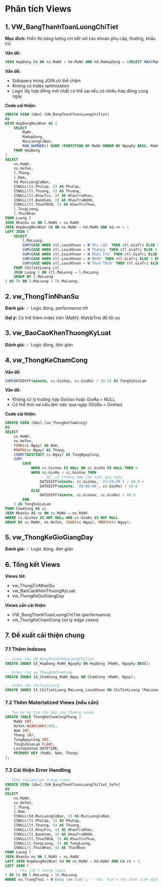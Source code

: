 # Phân tích Views

## 1. VW_BangThanhToanLuongChiTiet

**Mục đích:** Hiển thị bảng lương chi tiết với các khoản phụ cấp, thưởng, khấu trừ

**Vấn đề:**
```sql
JOIN HopDong hd ON ns.MaNV = hd.MaNV AND hd.MaHopDong = (SELECT MAX(MaHopDong) FROM HopDong WHERE MaNV = ns.MaNV)
```

**Vấn đề:**
- Subquery trong JOIN có thể chậm
- Không có index optimization
- Logic lấy hợp đồng mới nhất có thể sai nếu có nhiều hợp đồng cùng ngày

**Code cải thiện:**
```sql
CREATE VIEW [dbo].[VW_BangThanhToanLuongChiTiet]
AS
WITH HopDongMoiNhat AS (
    SELECT 
        MaNV,
        MaHopDong,
        MucLuongCoBan,
        ROW_NUMBER() OVER (PARTITION BY MaNV ORDER BY NgayKy DESC, MaHopDong DESC) as rn
    FROM HopDong
)
SELECT
    ns.MaNV, 
    ns.HoTen, 
    l.Thang, 
    l.Nam, 
    hd.MucLuongCoBan,
    ISNULL(lt.PhuCap, 0) AS PhuCap, 
    ISNULL(lt.Thuong, 0) AS Thuong,
    ISNULL(lt.KhauTru, 0) AS KhauTruKhac,
    ISNULL(lt.BaoHiem, 0) AS KhauTruBHXH,
    ISNULL(lt.ThueTNCN, 0) AS KhauTruThue,
    l.TongLuong, 
    l.ThucNhan
FROM Luong l
JOIN NhanSu ns ON l.MaNV = ns.MaNV
JOIN HopDongMoiNhat hd ON ns.MaNV = hd.MaNV AND hd.rn = 1
LEFT JOIN (
    SELECT
        l.MaLuong,
        SUM(CASE WHEN ctl.LoaiKhoan = N'Phụ cấp' THEN ctl.GiaTri ELSE 0 END) AS PhuCap,
        SUM(CASE WHEN ctl.LoaiKhoan = N'Thưởng' THEN ctl.GiaTri ELSE 0 END) AS Thuong,
        SUM(CASE WHEN ctl.LoaiKhoan = N'Khấu trừ' THEN ctl.GiaTri ELSE 0 END) AS KhauTru,
        SUM(CASE WHEN ctl.LoaiKhoan = N'BHXH' THEN ctl.GiaTri ELSE 0 END) AS BaoHiem,
        SUM(CASE WHEN ctl.LoaiKhoan = N'Thuế TNCN' THEN ctl.GiaTri ELSE 0 END) AS ThueTNCN
    FROM ChiTietLuong ctl
    JOIN Luong l ON ctl.MaLuong = l.MaLuong
    GROUP BY l.MaLuong
) AS lt ON l.MaLuong = lt.MaLuong;
```

## 2. vw_ThongTinNhanSu

**Đánh giá:** ✅ Logic đúng, performance tốt

**Gợi ý:** Có thể thêm index trên (MaNV, MaVaiTro) để tối ưu

## 3. vw_BaoCaoKhenThuongKyLuat

**Đánh giá:** ✅ Logic đúng, đơn giản

## 4. vw_ThongKeChamCong

**Vấn đề:**
```sql
SUM(DATEDIFF(minute, cc.GioVao, cc.GioRa) / 60.0) AS TongSoGioLam
```

**Vấn đề:**
- Không xử lý trường hợp GioVao hoặc GioRa = NULL
- Có thể tính sai nếu làm việc qua ngày (GioRa < GioVao)

**Code cải thiện:**
```sql
CREATE VIEW [dbo].[vw_ThongKeChamCong]
AS
SELECT
    cc.MaNV, 
    ns.HoTen, 
    YEAR(cc.Ngay) AS Nam, 
    MONTH(cc.Ngay) AS Thang,
    COUNT(DISTINCT cc.Ngay) AS TongNgayCong,
    SUM(
        CASE 
            WHEN cc.GioVao IS NULL OR cc.GioRa IS NULL THEN 0
            WHEN cc.GioRa < cc.GioVao THEN 
                -- Xử lý trường hợp làm việc qua ngày
                DATEDIFF(minute, cc.GioVao, '23:59:59') / 60.0 + 
                DATEDIFF(minute, '00:00:00', cc.GioRa) / 60.0
            ELSE 
                DATEDIFF(minute, cc.GioVao, cc.GioRa) / 60.0
        END
    ) AS TongSoGioLam
FROM ChamCong AS cc
JOIN NhanSu AS ns ON cc.MaNV = ns.MaNV
WHERE cc.GioVao IS NOT NULL AND cc.GioRa IS NOT NULL
GROUP BY cc.MaNV, ns.HoTen, YEAR(cc.Ngay), MONTH(cc.Ngay);
```

## 5. vw_ThongKeGioGiangDay

**Đánh giá:** ✅ Logic đúng, đơn giản

## 6. Tổng kết Views

**Views tốt:**
- vw_ThongTinNhanSu
- vw_BaoCaoKhenThuongKyLuat  
- vw_ThongKeGioGiangDay

**Views cần cải thiện:**
- VW_BangThanhToanLuongChiTiet (performance)
- vw_ThongKeChamCong (xử lý edge cases)

## 7. Đề xuất cải thiện chung

### 7.1 Thêm Indexes
```sql
-- Index cho VW_BangThanhToanLuongChiTiet
CREATE INDEX IX_HopDong_MaNV_NgayKy ON HopDong (MaNV, NgayKy DESC);

-- Index cho vw_ThongKeChamCong  
CREATE INDEX IX_ChamCong_MaNV_Ngay ON ChamCong (MaNV, Ngay);

-- Index cho ChiTietLuong
CREATE INDEX IX_ChiTietLuong_MaLuong_LoaiKhoan ON ChiTietLuong (MaLuong, LoaiKhoan);
```

### 7.2 Thêm Materialized Views (nếu cần)
```sql
-- Tạo bảng tạm cho báo cáo thường xuyên
CREATE TABLE ThongKeChamCongThang (
    MaNV INT,
    HoTen NVARCHAR(100),
    Nam INT,
    Thang INT,
    TongNgayCong INT,
    TongSoGioLam FLOAT,
    LastUpdated DATETIME,
    PRIMARY KEY (MaNV, Nam, Thang)
);
```

### 7.3 Cải thiện Error Handling
```sql
-- Thêm validation trong views
CREATE VIEW [dbo].[VW_BangThanhToanLuongChiTiet_Safe]
AS
SELECT
    ns.MaNV, 
    ns.HoTen, 
    l.Thang, 
    l.Nam, 
    ISNULL(hd.MucLuongCoBan, 0) AS MucLuongCoBan,
    ISNULL(lt.PhuCap, 0) AS PhuCap, 
    ISNULL(lt.Thuong, 0) AS Thuong,
    ISNULL(lt.KhauTru, 0) AS KhauTruKhac,
    ISNULL(lt.BaoHiem, 0) AS KhauTruBHXH,
    ISNULL(lt.ThueTNCN, 0) AS KhauTruThue,
    ISNULL(l.TongLuong, 0) AS TongLuong, 
    ISNULL(l.ThucNhan, 0) AS ThucNhan
FROM Luong l
JOIN NhanSu ns ON l.MaNV = ns.MaNV
LEFT JOIN HopDongMoiNhat hd ON ns.MaNV = hd.MaNV AND hd.rn = 1
LEFT JOIN (
    -- Chi tiết lương logic
) AS lt ON l.MaLuong = lt.MaLuong
WHERE ns.TrangThai = N'Đang làm việc'; -- Chỉ hiển thị nhân viên đang làm việc
```